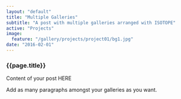 ```yaml
---
layout: "default"
title: "Multiple Galleries"
subtitle: "A post with multiple galleries arranged with ISOTOPE"
active: "Projects"
image:
  feature: "/gallery/projects/project01/bg1.jpg"
date: "2016-02-01"
---
```



<section>
	<div>
		<h3>{{page.title}}</h3>
    <p>Content of your post HERE </p>
    <p>Add as many paragraphs amongst your galleries as you want.</p>
  </div>
</section>
